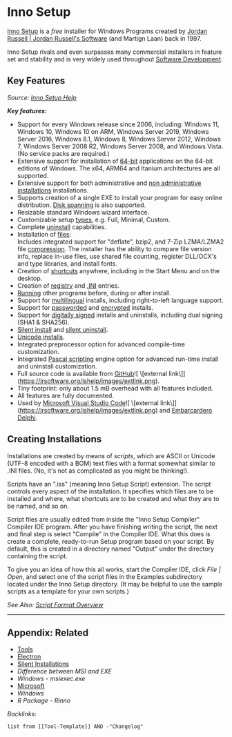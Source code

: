 # Inno Setup

[Inno Setup](https://jrsoftware.org/isinfo.php) is a *free* installer for Windows Programs created by [Jordan Russell | Jordan Russell's Software](https://jrsoftware.org/) (and Martign Laan) back in 1997.

Inno Setup rivals and even surpasses many commercial installers in feature set and stability and is very widely used throughout [Software Development](../../../2-Areas/MOCs/Software%20Development.md).

## Key Features

*Source: [Inno Setup Help](https://jrsoftware.org/ishelp/)*

***Key features:***

* Support for every Windows release since 2006, including: Windows 11, Windows 10, Windows 10 on ARM, Windows Server 2019, Windows Server 2016, Windows 8.1, Windows 8, Windows Server 2012, Windows 7, Windows Server 2008 R2, Windows Server 2008, and Windows Vista. (No service packs are required.)
* Extensive support for installation of [64-bit](https://jrsoftware.org/ishelp/topic_32vs64bitinstalls.htm) applications on the 64-bit editions of Windows. The x64, ARM64 and Itanium architectures are all supported.
* Extensive support for both administrative and [non administrative installations](https://jrsoftware.org/ishelp/topic_admininstallmode.htm) installations.
* Supports creation of a single EXE to install your program for easy online distribution. [Disk spanning](https://jrsoftware.org/ishelp/topic_setup_diskspanning.htm) is also supported.
* Resizable standard Windows wizard interface.
* Customizable setup [types](https://jrsoftware.org/ishelp/topic_typessection.htm), e.g. Full, Minimal, Custom.
* Complete [uninstall](https://jrsoftware.org/ishelp/topic_setup_uninstallable.htm) capabilities.
* Installation of [files](https://jrsoftware.org/ishelp/topic_filessection.htm):  
  Includes integrated support for "deflate", bzip2, and 7-Zip LZMA/LZMA2 file [compression](https://jrsoftware.org/ishelp/topic_setup_compression.htm). The installer has the ability to compare file version info, replace in-use files, use shared file counting, register DLL/OCX's and type libraries, and install fonts.
* Creation of [shortcuts](https://jrsoftware.org/ishelp/topic_iconssection.htm) anywhere, including in the Start Menu and on the desktop.
* Creation of [registry](https://jrsoftware.org/ishelp/topic_registrysection.htm) and [.INI](https://jrsoftware.org/ishelp/topic_inisection.htm) entries.
* [Running](https://jrsoftware.org/ishelp/topic_runsection.htm) other programs before, during or after install.
* Support for [multilingual](https://jrsoftware.org/ishelp/topic_languagessection.htm) installs, including right-to-left language support.
* Support for [passworded](https://jrsoftware.org/ishelp/topic_setup_password.htm) and [encrypted](https://jrsoftware.org/ishelp/topic_setup_encryption.htm) installs.
* Support for [digitally signed](https://jrsoftware.org/ishelp/topic_setup_signtool.htm) installs and uninstalls, including dual signing (SHA1 & SHA256).
* [Silent install](https://jrsoftware.org/ishelp/topic_setupcmdline.htm#SILENT) and [silent uninstall](https://jrsoftware.org/ishelp/topic_uninstcmdline.htm#SILENT).
* [Unicode installs](https://jrsoftware.org/ishelp/topic_unicode.htm).
* Integrated preprocessor option for advanced compile-time customization.
* Integrated [Pascal scripting](https://jrsoftware.org/ishelp/topic_scriptintro.htm) engine option for advanced run-time install and uninstall customization.
* Full source code is available from [GitHub](https://github.com/jrsoftware/issrc "https://github.com/jrsoftware/issrc")![ \[external link\]](https://jrsoftware.org/ishelp/images/extlink.png).
* Tiny footprint: only about 1.5 mB overhead with all features included.
* All features are fully documented.
* Used by [Microsoft Visual Studio Code](https://code.visualstudio.com "https://code.visualstudio.com")![ \[external link\]](https://jrsoftware.org/ishelp/images/extlink.png) and [Embarcardero Delphi](https://www.embarcadero.com/products/delphi "https://www.embarcadero.com/products/delphi").

## Creating Installations

Installations are created by means of *scripts*, which are ASCII or Unicode (UTF-8 encoded with a BOM) text files with a format somewhat similar to .INI files. (No, it's not as complicated as you might be thinking!).

Scripts have an ".iss" (meaning Inno Setup Script) extension. The script controls every aspect of the installation. It specifies which files are to be installed and where, what shortcuts are to be created and what they are to be named, and so on.

Script files are usually edited from inside the "Inno Setup Compiler" Compiler IDE program. After you have finishing writing the script, the next and final step is select "Compile" in the Compiler IDE. What this does is create a complete, ready-to-run Setup program based on your script. By default, this is created in a directory named "Output" under the directory containing the script.

To give you an idea of how this all works, start the Compiler IDE, click *File | Open*, and select one of the script files in the Examples subdirectory located under the Inno Setup directory. (It may be helpful to use the sample scripts as a template for your own scripts.)

*See Also: [Script Format Overview](https://jrsoftware.org/ishelp/topic_scriptformatoverview.htm)*

---

## Appendix: Related

* [Tools](../Tools.md)
* [Electron](Electron.md)
* [Silent Installations](../../../0-Slipbox/Silent%20Installations.md)
* *Difference between MSI and EXE*
* *Windows - msiexec.exe*
* [Microsoft](../../../2-Areas/MOCs/Microsoft.md)
* *Windows*
* *R Package - Rinno*

*Backlinks:*

````dataview
list from [[Tool-Template]] AND -"Changelog"
````
